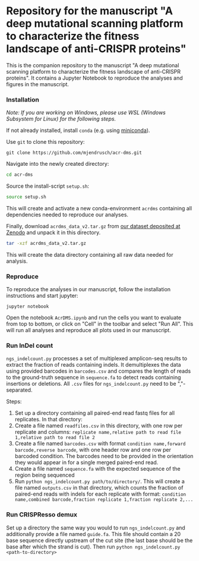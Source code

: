# Repository for the manuscript "A deep mutational scanning platform to characterize the fitness landscape of anti-CRISPR proteins"

This is the companion repository to the manuscript "A deep mutational scanning platform to characterize the fitness landscape of anti-CRISPR proteins".
It contains a Jupyter Notebook to reproduce the analyses and figures in the manuscript.

### Installation

*Note: If you are working on Windows, please use WSL (Windows Subsystem for Linux) for the following steps.*

If not already installed, install `conda` (e.g. using [miniconda](https://docs.conda.io/en/latest/miniconda.html)).

Use `git` to clone this repository:

```
git clone https://github.com/mjendrusch/acr-dms.git
```

Navigate into the newly created directory:

```bash
cd acr-dms
```

Source the install-script `setup.sh`:

```bash
source setup.sh
```

This will create and activate a new conda-environment `acrdms` containing all dependencies needed to reproduce our analyses.


Finally, download `acrdms_data_v2.tar.gz` from [our dataset deposited at Zenodo](https://zenodo.org/records/13374667) and unpack it in this directory.

```bash
tar -xzf acrdms_data_v2.tar.gz
```

This will create the data directory containing all raw data needed for analysis.

### Reproduce

To reproduce the anaĺyses in our manuscript, follow the installation instructions and start jupyter:

```
jupyter notebook
```

Open the notebook `AcrDMS.ipynb` and run the cells you want to evaluate from top to bottom, or click on "Cell" in the toolbar and select "Run All".
This will run all analyses and reproduce all plots used in our manuscript.

### Run InDel count
`ngs_indelcount.py` processes a set of multiplexed amplicon-seq results to extract the fraction of reads containing indels.
It demultiplexes the data using provided barcodes in `barcodes.csv` and compares the length of reads to the ground-truth sequence
in `sequence.fa` to detect reads containing insertions or deletions.
All `.csv` files for `ngs_indelcount.py` need to be ","-separated.

Steps:
1. Set up a directory containing all paired-end read fastq files for all replicates. In that directory:
2. Create a file named `readfiles.csv` in this directory, with one row per replicate and columns: `replicate name,relative path to read file 1,relative path to read file 2`
3. Create a file named `barcodes.csv` with format `condition name,forward barcode,reverse barcode`, with one header row and one row per barcoded condition.
   The barcodes need to be provided in the orientation they would appear in for a single merged paired-end read.
4. Create a file named `sequence.fa` with the expected sequence of the region being sequenced
5. Run `python ngs_indelcount.py path/to/directory/`.
This will create a file named `outputs.csv` in that directory, which counts the fraction of paired-end reads with indels for each replicate with format:
`condition name,combined barcode,fraction replicate 1,fraction replicate 2,...`

### Run CRISPResso demux
Set up a directory the same way you would to run `ngs_indelcount.py` and additionally provide a file
named `guide.fa`. This file should contain a 20 base sequence directly upstream of the cut site (the last base should be the base after which the strand is cut).
Then run `python ngs_indelcount.py <path-to-directory>`
